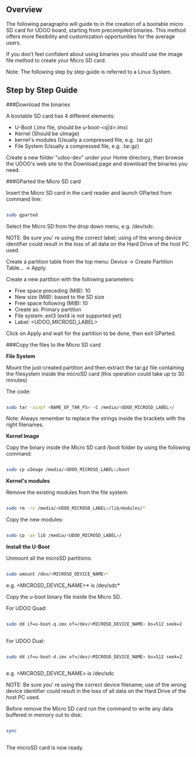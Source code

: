 ## Overview

The following paragraphs will guide to in the creation of a bootable micro SD card for UDOO board, starting from precompiled binaries. This method offers more flexibility and customization opportunities for the average users.

If you don’t feel confident about using binaries you should use the image file method to create your Micro SD card.

Note: The following step by step guide is referred to a Linux System.


## Step by Step Guide

###Download the binaries

A bootable SD card has 4 different elements:

* U-Boot (.imx file, should be u-boot-<q|d>.imx)
* Kernel (Should be uImage)
* kernel's modules (Usually a compressed file, e.g. .tar.gz)
* File System (Usually a compressed file, e.g. .tar.gz)

Create a new folder "udoo-dev" under your Home directory, then browse the UDOO's web site to the Download page and download the binaries you need.

###GParted the Micro SD card

Insert the Micro SD card in the card reader and launch GParted from command line:


```bash

sudo gparted

```

Select the Micro SD from the drop down menu, e.g. /dev/sdc. 

NOTE: Be sure you’ re using the correct label; using of the wrong device identifier could result in the loss of all data on the Hard Drive of the host PC used.

Create a partition table from the top menu: Device → Create Partition Table... → Apply.

Create a new partition with the following parameters:

* Free space preceding (MiB): 10
* New size (MiB): based to the SD size
* Free space following (MiB): 10
* Create as: Primary partition
* File system: ext3 (ext4 is not supported yet)
* Label: <UDOO_MICROSD_LABEL>

Click on Apply and wait for the partition to be done, then exit GParted.


###Copy the files to the Micro SD card

**File System**

Mount the just-created partition and then extract the tar.gz file containing the filesystem inside the microSD card (this operation could take up to 30 minutes)

The code:

```bash

sudo tar -xzvpf <NAME_OF_TAR_FS> -C /media/<UDOO_MICROSD_LABEL>/

```

Note: Always remember to replace the strings inside the brackets with the right filenames.

**Kernel Image**

Copy the binary inside the Micro SD card /boot folder by using the following command:

```bash

sudo cp uImage /media/<UDOO_MICROSD_LABEL>/boot 

```

**Kernel's modules**

Remove the existing modules from the file system:

```bash

sudo rm -rv /media/<UDOO_MICROSD_LABEL>/lib/modules/* 

```

Copy the new modules:

```bash

sudo cp -av lib /media/<UDOO_MICROSD_LABEL>/ 

```

**Install the U-Boot**

Unmount all the microSD partitions:

```bash

sudo umount /dev/<MICROSD_DEVICE_NAME>*

```

e.g. <MICROSD_DEVICE_NAME>* is /dev/sdc* 

Copy the u-boot binary file inside the Micro SD. 

For UDOO Quad:

```bash

sudo dd if=u-boot-q.imx of=/dev/<MICROSD_DEVICE_NAME> bs=512 seek=2
   
```

For UDOO Dual:

```bash

sudo dd if=u-boot-d.imx of=/dev/<MICROSD_DEVICE_NAME> bs=512 seek=2
   
```
   
e.g. <MICROSD_DEVICE_NAME> is /dev/sdc 

NOTE: Be sure you’ re using the correct device filename; use of the wrong device identifier could result in the loss of all data on the Hard Drive of the host PC used.

Before remove the Micro SD card run the command to write any data buffered in memory out to disk:

```bash

sync 
   
```
   
The microSD card is now ready.




